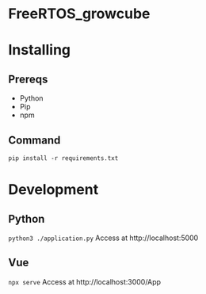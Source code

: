 # FreeRTOS_growcube
 
# Installing

## Prereqs
- Python
- Pip
- npm

## Command
`pip install -r requirements.txt`

# Development

## Python
`python3 ./application.py`
Access at http://localhost:5000

## Vue
`npx serve`
Access at http://localhost:3000/App
